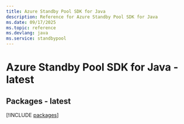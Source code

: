 ```yaml
---
title: Azure Standby Pool SDK for Java
description: Reference for Azure Standby Pool SDK for Java
ms.date: 09/17/2025
ms.topic: reference
ms.devlang: java
ms.service: standbypool
---
```

# Azure Standby Pool SDK for Java - latest
## Packages - latest
[!INCLUDE [packages](standby-pool-index.md)]